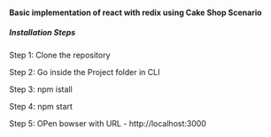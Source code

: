 #### Basic implementation of react with redix using Cake Shop Scenario

##### Installation Steps

Step 1: Clone the repository

Step 2: Go inside the Project folder in CLI

Step 3: npm istall

Step 4: npm start

Step 5: OPen bowser with URL - http://localhost:3000

